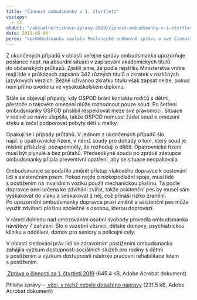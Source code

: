 ```yaml
---
title: "Činnost ombudsmanky v 1. čtvrtletí"
vystupy:
  - tz
oldUrl: "/aktualne/tiskove-zpravy-2019/cinnost-ombudsmanky-v-1-ctvrtleti"
date: 2019-05-06
perex: "<p>Ombudsmanka zaslala Poslanecké sněmovně zprávu o své činnosti v 1. čtvrtletí. Lidé se na ni v tomto období obrátili s 2 178 podněty. Nejčastěji lidé hledali pomoc v otázkách týkajících se stavebnictví (165 podnětů), důchodů (157 podnětů), dávek sociální podpory a hmotné nouze (119 podnětů) a činnosti Vězeňské služby (115 podnětů). V 77 podnětech lidé namítali nerovné zacházení. V rámci prevence špatného zacházení se uskutečnilo 7 návštěv zařízení (včetně dětského domova, nemocnice a domova pro seniory).</p>"
---
```


<!-- imported from the old website -->

<p>Z ukončených případů v oblasti veřejné správy ombudsmanka upozorňuje poslance např. na absurdní situaci v zapisování akademických titulů do občanských průkazů. Zjistili jsme, že podle rejstříku Ministerstva vnitra mají lidé v průkazech zapsáno 342 různých titulů a zkratek v rozličných jazykových verzích. Běžně užívanou zkratku titulu však zapsat nelze, pokud není přímo uvedena ve vysokoškolském diplomu.</p> <p>Stále se objevují případy, kdy OSPOD brání kontaktu rodičů s dětmi, přestože o takovém omezení může rozhodnout pouze soud. Po šetření ombudsmanky OSPOD přislíbil respektovat meze své pravomoci. Situace v rodině se navíc zlepšila, takže OSPOD nemusel žádat soud o omezení styku a začal podporovat pobyty dětí u matky.</p> <p>Opakují se i případy průtahů. V jednom z ukončených případů šlo např. o opatrovnické řízení, v němž soudy pro dohady o tom, který soud je místně příslušný, pozapomněly, že rozhodují o dítěti. Opatrovnické řízení musí být plynulé a bez průtahů. Předsedkyně soudu po zprávě zástupce ombudsmanky přijala preventivní opatření, aby se situace neopakovala.</p> <p>Ombudsmance se podařilo změnit přístup vlakového dopravce k cestování lidí s asistenčním psem. Pokud nejde o nízkopodlažní spoje, musí lidé s postižením na invalidním vozíku použít mechanickou plošinu. Ta podle dopravce není určena ke zdvihání zvířat, takže asistenční pes by musel sám vyskakovat do vlaku a seskakovat z něj, což přináší riziko zranění. Po upozornění ombudsmanky dopravce praxi změnil a asistenční pes může využít zdvihací plošinu společně s osobou, kterou doprovází.</p> <p>V rámci dohledu nad omezováním osobní svobody provedla ombudsmanka návštěvy 7 zařízení. Šlo o vazební věznici, dětské domovy, psychiatrickou kliniku a oddělení, domov pro seniory a policejní cely. </p> <p>V oblasti sledování práv lidí se zdravotním postižením ombudsmanka zahájila výzkum dostupnosti sociálních služeb pro rodiny s dětmi s postižením a výzkum dostupnosti nástroje pracovní rehabilitace lidem s postižením.</p> <p><a title="Otevření do nového okna" href="/uploads-import/zpravy_pro_poslaneckou_snemovnu/Ctvrtletky/2019/2019-I-Q.pdf" target="_blank"> Zpráva o činnosti za 1. čtvrtletí 2019</a> (645.4 kB, Adobe Acrobat dokument)</p> <p>Příloha zprávy – <a title="Otevření do nového okna" href="/uploads-import/zpravy_pro_poslaneckou_snemovnu/Ctvrtletky/2019/2019-I-Q-sankce.pdf" target="_blank"> věci, v nichž nebylo dosaženo nápravy</a> (231.5 kB, Adobe Acrobat dokument)</p>
